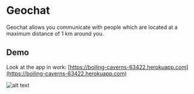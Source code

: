 # Geochat

Geochat allows you communicate with people which are located at a maximum distance of 1 km around you.

## Demo

Look at the app in work:
[https://boiling-caverns-63422.herokuapp.com](https://boiling-caverns-63422.herokuapp.com)

![alt text](https://dl.dropboxusercontent.com/u/77054077/geochat.gif "Geochat demo")
